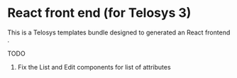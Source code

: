 # React front end (for Telosys 3)

This is a Telosys templates bundle designed to generated an React frontend .

TODO

1. Fix the List and Edit components for list of attributes
